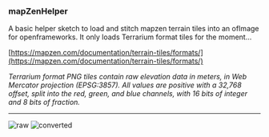 ### mapZenHelper

A basic helper sketch to load and stitch mapzen terrain tiles into an ofImage for openframeworks.
It only loads Terrarium format tiles for the moment...

[https://mapzen.com/documentation/terrain-tiles/formats/](https://mapzen.com/documentation/terrain-tiles/formats/)

_Terrarium format PNG tiles contain raw elevation data in meters, in Web Mercator projection (EPSG:3857). All values are positive with a 32,768 offset, split into the red, green, and blue channels, with 16 bits of integer and 8 bits of fraction._


---
![raw](https://c1.staticflickr.com/1/423/32135137881_8f484c642c_z.jpg)
![converted](https://c1.staticflickr.com/1/594/31878384940_659b95de0e_z.jpg)
